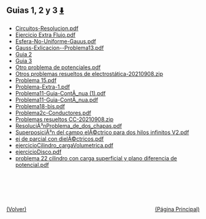 
<html>
<body>
<h2>Guias 1, 2 y 3 <a href="https://downgit.github.io/#/home?url=https://github.com/Apuntes-FIUBA/Apuntes-Electronica/tree/main/82 - Física/8202 - Fisica II/Guias de Problemas/Material y Soluciones/Guias 1, 2 y 3" style="font-size:20px">  ⬇️ </a></h2>
<ul>
    <li><a href="Circuitos-Resolucion.pdf">Circuitos-Resolucion.pdf</a></li>
    <li><a href="Ejercicio Extra Flujo.pdf">Ejercicio Extra Flujo.pdf</a></li>
    <li><a href="Esfera-No-Uniforme-Gauus.pdf">Esfera-No-Uniforme-Gauus.pdf</a></li>
    <li><a href="Gauss-Exlicacion--Problema13.pdf">Gauss-Exlicacion--Problema13.pdf</a></li>
    <li><a href="Guia 2">Guia 2</a></li>
    <li><a href="Guia 3">Guia 3</a></li>
    <li><a href="Otro problema de potenciales.pdf">Otro problema de potenciales.pdf</a></li>
    <li><a href="Otros problemas resueltos de electrostática-20210908.zip">Otros problemas resueltos de electrostática-20210908.zip</a></li>
    <li><a href="Problema 15.pdf">Problema 15.pdf</a></li>
    <li><a href="Problema-Extra-1.pdf">Problema-Extra-1.pdf</a></li>
    <li><a href="Problema11-Guia-ContÃ_nua (1).pdf">Problema11-Guia-ContÃ_nua (1).pdf</a></li>
    <li><a href="Problema11-Guia-ContÃ_nua.pdf">Problema11-Guia-ContÃ_nua.pdf</a></li>
    <li><a href="Problema18-bis.pdf">Problema18-bis.pdf</a></li>
    <li><a href="Problema2c-Conductores.pdf">Problema2c-Conductores.pdf</a></li>
    <li><a href="Problemas resueltos CC-20210908.zip">Problemas resueltos CC-20210908.zip</a></li>
    <li><a href="ResoluciÃ³nProblema_de_dos_chapas.pdf">ResoluciÃ³nProblema_de_dos_chapas.pdf</a></li>
    <li><a href="SuperposiciÃ³n del campo elÃ©ctrico para dos hilos infinitos V2.pdf">SuperposiciÃ³n del campo elÃ©ctrico para dos hilos infinitos V2.pdf</a></li>
    <li><a href="ej de parcial con dielÃ©ctricos.pdf">ej de parcial con dielÃ©ctricos.pdf</a></li>
    <li><a href="ejercicioCilindro_cargaVolumetrica.pdf">ejercicioCilindro_cargaVolumetrica.pdf</a></li>
    <li><a href="ejercicioDisco.pdf">ejercicioDisco.pdf</a></li>
    <li><a href="problema 22  cilindro con carga superficial y plano diferencia de potencial.pdf">problema 22  cilindro con carga superficial y plano diferencia de potencial.pdf</a></li>
</ul>
</body>
</html>










<br><br><br><br><br><a href="../" style="float: left">(Volver)</a> <a href="https://apuntes-fiuba.github.io/Apuntes-Electronica" style="float: right">(Página Principal)</a>

